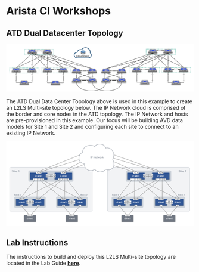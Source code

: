 # Arista CI Workshops

## **ATD Dual Datacenter Topology**

![ATD Dual DC Topo](images/dual-dc-topo.png)

The ATD Dual Data Center Topology above is used in this example to create an L2LS Multi-site topology below.  The IP Network cloud is comprised of the border and core nodes in the ATD topology.  The IP Network and hosts are pre-provisioned in this example.  Our focus will be building AVD data models for Site 1 and Site 2 and configuring each site to connect to an existing IP Network.

![ATD L2LS Topo](images/atd-avd-dual-dc-l2ls-topo.png)

## **Lab Instructions**

The instructions to build and deploy this L2LS Multi-site topology are located in the Lab Guide **[here](https://aristanetworks.github.io/avd-workshops/avd-lab-guide/)**.